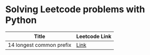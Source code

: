 # Solving Leetcode problems with Python

| Title                    | Leetcode Link |
|--------------------------|---------------|
|14 longest common prefix  | [Link](https://leetcode.com/problems/longest-common-prefix/)      |

